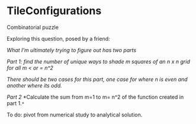 # TileConfigurations
Combinatorial puzzle

Exploring this question, posed by a friend:

*What I'm ultimately trying to figure out has two parts*

*Part 1: find the number of unique ways to shade m squares of an n x n grid for all m < or = n^2*

*There should be two cases for this part, one case for where n is even and another where its odd.*

*Part 2*
*Calculate the sum from m=1 to m= n^2 of the function created in part 1.`*`

To do: pivot from numerical study to analytical solution.
